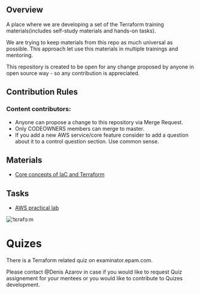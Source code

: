 ## Overview

A place where we are developing a set of the Terraform training materials(includes self-study materials and hands-on tasks).

We are trying to keep materials from this repo as much universal as possible. This approach let use this materials in multiple trainings and mentoring.

This repository is created to be open for any change proposed by anyone in open source way - so any contribution is appreciated.

## Contribution Rules

### Content contributors:
- Anyone can propose a change to this repository via Merge Request.
- Only CODEOWNERS members can merge to master.
- If you add a new AWS service/core feature consider to add a question about it to a control question section. Use common sense.


## Materials
- [Core concepts of IaC and Terraform](concepts.md)

## Tasks
- [AWS practical lab](task_aws.md)

![ˈtɛrəfɔːm](https://i.imgur.com/RXAzrGo.jpg)

# Quizes
There is a Terraform related quiz on examinator.epam.com.

Please contact @Denis Azarov in case if you would like to request Quiz assignement for your mentees or you would like to contribute to Quizes development.
